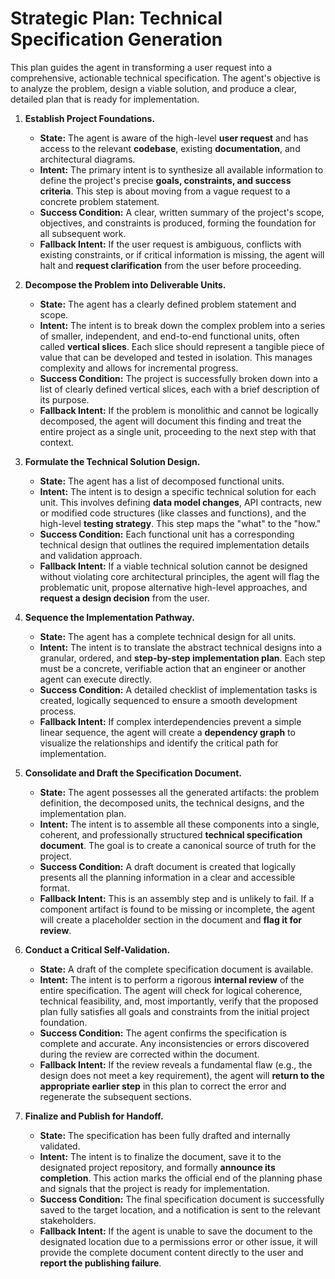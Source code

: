 # Strategic Plan: Technical Specification Generation

This plan guides the agent in transforming a user request into a comprehensive, actionable technical specification. The agent's objective is to analyze the problem, design a viable solution, and produce a clear, detailed plan that is ready for implementation.

1.  **Establish Project Foundations.**
    *   **State:** The agent is aware of the high-level **user request** and has access to the relevant **codebase**, existing **documentation**, and architectural diagrams.
    *   **Intent:** The primary intent is to synthesize all available information to define the project's precise **goals, constraints, and success criteria**. This step is about moving from a vague request to a concrete problem statement.
    *   **Success Condition:** A clear, written summary of the project's scope, objectives, and constraints is produced, forming the foundation for all subsequent work.
    *   **Fallback Intent:** If the user request is ambiguous, conflicts with existing constraints, or if critical information is missing, the agent will halt and **request clarification** from the user before proceeding.

2.  **Decompose the Problem into Deliverable Units.**
    *   **State:** The agent has a clearly defined problem statement and scope.
    *   **Intent:** The intent is to break down the complex problem into a series of smaller, independent, and end-to-end functional units, often called **vertical slices**. Each slice should represent a tangible piece of value that can be developed and tested in isolation. This manages complexity and allows for incremental progress.
    *   **Success Condition:** The project is successfully broken down into a list of clearly defined vertical slices, each with a brief description of its purpose.
    *   **Fallback Intent:** If the problem is monolithic and cannot be logically decomposed, the agent will document this finding and treat the entire project as a single unit, proceeding to the next step with that context.

3.  **Formulate the Technical Solution Design.**
    *   **State:** The agent has a list of decomposed functional units.
    *   **Intent:** The intent is to design a specific technical solution for each unit. This involves defining **data model changes**, API contracts, new or modified code structures (like classes and functions), and the high-level **testing strategy**. This step maps the "what" to the "how."
    *   **Success Condition:** Each functional unit has a corresponding technical design that outlines the required implementation details and validation approach.
    *   **Fallback Intent:** If a viable technical solution cannot be designed without violating core architectural principles, the agent will flag the problematic unit, propose alternative high-level approaches, and **request a design decision** from the user.

4.  **Sequence the Implementation Pathway.**
    *   **State:** The agent has a complete technical design for all units.
    *   **Intent:** The intent is to translate the abstract technical designs into a granular, ordered, and **step-by-step implementation plan**. Each step must be a concrete, verifiable action that an engineer or another agent can execute directly.
    *   **Success Condition:** A detailed checklist of implementation tasks is created, logically sequenced to ensure a smooth development process.
    *   **Fallback Intent:** If complex interdependencies prevent a simple linear sequence, the agent will create a **dependency graph** to visualize the relationships and identify the critical path for implementation.

5.  **Consolidate and Draft the Specification Document.**
    *   **State:** The agent possesses all the generated artifacts: the problem definition, the decomposed units, the technical designs, and the implementation plan.
    *   **Intent:** The intent is to assemble all these components into a single, coherent, and professionally structured **technical specification document**. The goal is to create a canonical source of truth for the project.
    *   **Success Condition:** A draft document is created that logically presents all the planning information in a clear and accessible format.
    *   **Fallback Intent:** This is an assembly step and is unlikely to fail. If a component artifact is found to be missing or incomplete, the agent will create a placeholder section in the document and **flag it for review**.

6.  **Conduct a Critical Self-Validation.**
    *   **State:** A draft of the complete specification document is available.
    *   **Intent:** The intent is to perform a rigorous **internal review** of the entire specification. The agent will check for logical coherence, technical feasibility, and, most importantly, verify that the proposed plan fully satisfies all goals and constraints from the initial project foundation.
    *   **Success Condition:** The agent confirms the specification is complete and accurate. Any inconsistencies or errors discovered during the review are corrected within the document.
    *   **Fallback Intent:** If the review reveals a fundamental flaw (e.g., the design does not meet a key requirement), the agent will **return to the appropriate earlier step** in this plan to correct the error and regenerate the subsequent sections.

7.  **Finalize and Publish for Handoff.**
    *   **State:** The specification has been fully drafted and internally validated.
    *   **Intent:** The intent is to finalize the document, save it to the designated project repository, and formally **announce its completion**. This action marks the official end of the planning phase and signals that the project is ready for implementation.
    *   **Success Condition:** The final specification document is successfully saved to the target location, and a notification is sent to the relevant stakeholders.
    *   **Fallback Intent:** If the agent is unable to save the document to the designated location due to a permissions error or other issue, it will provide the complete document content directly to the user and **report the publishing failure**.